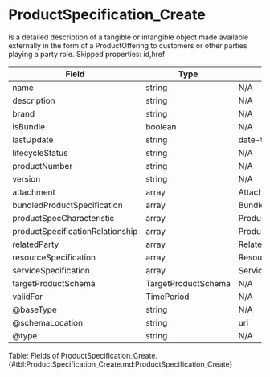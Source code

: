 <!--
    ATTENTION: This file was generated via gradle!
               Do NOT manually edit this file! Any such changes will be overwritten!
-->

# ProductSpecification_Create

Is a detailed description of a tangible or intangible object made available externally in the form of a ProductOffering to customers or other parties playing a party role.
Skipped properties: id,href

| Field | Type | Format | Required |
|-------|---|--------|---|
| name | string | N/A | Yes |
| description | string | N/A | No |
| brand | string | N/A | No |
| isBundle | boolean | N/A | No |
| lastUpdate | string | date-time | No |
| lifecycleStatus | string | N/A | No |
| productNumber | string | N/A | No |
| version | string | N/A | No |
| attachment | array | AttachmentOrDocumentRef | No |
| bundledProductSpecification | array | BundledProductSpecification | No |
| productSpecCharacteristic | array | ProductSpecificationCharacteristic | No |
| productSpecificationRelationship | array | ProductSpecificationRelationship | No |
| relatedParty | array | RelatedParty | No |
| resourceSpecification | array | ResourceSpecificationRef | No |
| serviceSpecification | array | ServiceSpecificationRef | No |
| targetProductSchema | TargetProductSchema | N/A | No |
| validFor | TimePeriod | N/A | No |
| \@baseType | string | N/A | No |
| \@schemaLocation | string | uri | No |
| \@type | string | N/A | No |

Table: Fields of ProductSpecification_Create. {#tbl:ProductSpecification_Create.md:ProductSpecification_Create}
